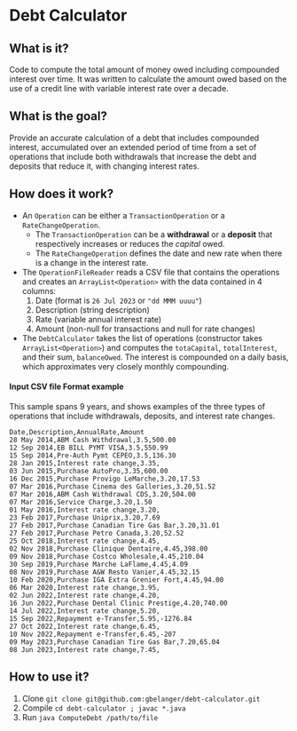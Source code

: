 # Debt Calculator

## What is it?
Code to compute the total amount of money owed including compounded interest over time. 
It was written to calculate the amount owed based on the use of a credit line with variable interest rate over a decade.

## What is the goal?
Provide an accurate calculation of a debt that includes compounded interest, accumulated over an extended period of time from a set of operations that include both withdrawals that increase the debt and deposits that reduce it, with changing interest rates.

## How does it work?
- An `Operation` can be either a `TransactionOperation` or a `RateChangeOperation`.
  - The `TransactionOperation` can be a **withdrawal** or a **deposit** that respectively increases or reduces the _capital_ owed. 
  - The `RateChangeOperation` defines the date and new rate when there is a change in the interest rate.
- The `OperationFileReader` reads a CSV file that contains the operations and creates an `ArrayList<Operation>` with the data contained in 4 columns: 
  1. Date (format is `26 Jul 2023` or `"dd MMM uuuu"`)
  2. Description (string description)
  3. Rate (variable annual interest rate)
  4. Amount (non-null for transactions and null for rate changes)
- The `DebtCalculator` takes the list of operations (constructor takes `ArrayList<Operation>`) and computes the `totaCapital`, `totalInterest`, and their sum, `balanceOwed`. The interest is compounded on a daily basis, which approximates very closely monthly compounding.

#### Input CSV file Format example
This sample spans 9 years, and shows examples of the three types of operations that include withdrawals, deposits, and interest rate changes.
```
Date,Description,AnnualRate,Amount
28 May 2014,ABM Cash Withdrawal,3.5,500.00
12 Sep 2014,EB BILL PYMT VISA,3.5,550.99
15 Sep 2014,Pre-Auth Pymt CEPEO,3.5,136.30
28 Jan 2015,Interest rate change,3.35,
03 Jun 2015,Purchase AutoPro,3.35,600.00 
16 Dec 2015,Purchase Provigo LeMarche,3.20,17.53 
07 Mar 2016,Purchase Cinema des Galleries,3.20,51.52
07 Mar 2016,ABM Cash Withdrawal CDS,3.20,504.00
07 Mar 2016,Service Charge,3.20,1.50
01 May 2016,Interest rate change,3.20,
23 Feb 2017,Purchase Uniprix,3.20,7.69
27 Feb 2017,Purchase Canadian Tire Gas Bar,3.20,31.01
27 Feb 2017,Purchase Petro Canada,3.20,52.52
25 Oct 2018,Interest rate change,4.45,
02 Nov 2018,Purchase Clinique Dentaire,4.45,398.00
09 Nov 2018,Purchase Costco Wholesale,4.45,210.04
30 Sep 2019,Purchase Marche LaFlame,4.45,4.09
08 Nov 2019,Purchase A&W Resto Vanier,4.45,32.15
10 Feb 2020,Purchase IGA Extra Grenier Fort,4.45,94.00
06 Mar 2020,Interest rate change,3.95,
02 Jun 2022,Interest rate change,4.20,
16 Jun 2022,Purchase Dental Clinic Prestige,4.20,740.00
14 Jul 2022,Interest rate change,5.20,
15 Sep 2022,Repayment e-Transfer,5.95,-1276.84
27 Oct 2022,Interest rate change,6.45,
10 Nov 2022,Repayment e-Transfer,6.45,-207
09 May 2023,Purchase Canadian Tire Gas Bar,7.20,65.04
08 Jun 2023,Interest rate change,7.45,
```

## How to use it?
1. Clone `git clone git@github.com:gbelanger/debt-calculator.git`
2. Compile `cd debt-calculator ; javac *.java`
3. Run `java ComputeDebt /path/to/file`
